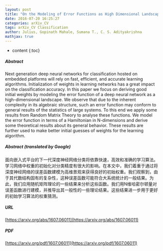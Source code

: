 ```yaml
---
layout: post
title: "On the Modeling of Error Functions as High Dimensional Landscapes for Weight Initialization in Learning Networks"
date: 2016-07-20 16:25:27
categories: arXiv_CV
tags: arXiv_CV Classification
author: Julius, Gopinath Mahale, Sumana T., C. S. Adityakrishna
mathjax: true
---
```


* content
{:toc}

##### Abstract
Next generation deep neural networks for classification hosted on embedded platforms will rely on fast, efficient, and accurate learning algorithms. Initialization of weights in learning networks has a great impact on the classification accuracy. In this paper we focus on deriving good initial weights by modeling the error function of a deep neural network as a high-dimensional landscape. We observe that due to the inherent complexity in its algebraic structure, such an error function may conform to general results of the statistics of large systems. To this end we apply some results from Random Matrix Theory to analyse these functions. We model the error function in terms of a Hamiltonian in N-dimensions and derive some theoretical results about its general behavior. These results are further used to make better initial guesses of weights for the learning algorithm.

##### Abstract (translated by Google)
面向嵌入式平台的下一代深度神经网络分类将依靠快速，高效和准确的学习算法。学习网络中权重的初始化对分类精度有很大的影响。在本文中，我们着重于通过将深度神经网络的误差函数建模为高维景观来获得良好的初始权重。我们观察到，由于其代数结构固有的复杂性，这种误差函数可能符合大系统统计的一般结果。为此，我们应用随机矩阵理论的一些结果来分析这些函数。我们用N维哈密尔顿量对误差函数进行建模，并推导出其一般性的一些理论结果。这些结果进一步用于更好的初始学习算法的权重猜测。

##### URL
[https://arxiv.org/abs/1607.06011](https://arxiv.org/abs/1607.06011)

##### PDF
[https://arxiv.org/pdf/1607.06011](https://arxiv.org/pdf/1607.06011)

